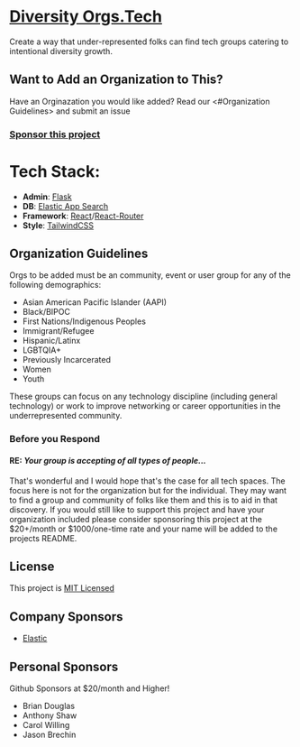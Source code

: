 # [Diversity Orgs.Tech](https://diversityorgs.tech)

Create a way that under-represented folks can find tech groups catering to intentional diversity growth.

## Want to Add an Organization to This?
Have an Orginazation you would like added? Read our <#Organization Guidelines> and submit an issue

### [Sponsor this project](https://github.com/sponsors/kjaymiller)

# Tech Stack:
- **Admin**: [Flask](https://flask.palletsprojects.com/en/2.0.x/)
- **DB**: [Elastic App Search](https://www.elastic.co/app-search/)
- **Framework**: [React](https://reactjs.org)/[React-Router](https://reactrouter.com)
- **Style**: [TailwindCSS](https://tailwindcss.com)

## Organization Guidelines
Orgs to be added must be an community, event or user group for any of the following demographics: 

- Asian American Pacific Islander (AAPI)
- Black/BIPOC
- First Nations/Indigenous Peoples
- Immigrant/Refugee
- Hispanic/Latinx
- LGBTQIA+
- Previously Incarcerated
- Women
- Youth

These groups can focus on any technology discipline (including general technology) or work to improve networking or career opportunities in the underrepresented community.

### Before you Respond
#### RE: _Your group is accepting of all types of people..._
That's wonderful and I would hope that's the case for all tech spaces. The focus here is not for the organization but for the individual. They may want to find a group and community of folks like them and this is to aid in that discovery. If you would still like to support this project and have your organization included please consider sponsoring this project at the $20+/month or $1000/one-time rate and your name will be added to the projects README.

## License
This project is [MIT Licensed](/LICENSE.txt)

## Company Sponsors
- [Elastic](Elastic.co)
 
## Personal Sponsors
Github Sponsors at $20/month and Higher!
- Brian Douglas
- Anthony Shaw
- Carol Willing
- Jason Brechin
